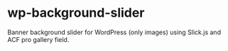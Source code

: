 # wp-background-slider
Banner background slider for WordPress (only images) using Slick.js and ACF pro gallery field.
